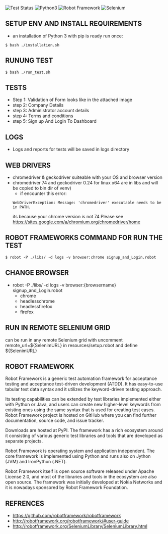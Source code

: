 ![Test Status](https://badges.herokuapp.com/browsers?googlechrome=74&firefox=66&versionDivider=true&labels=longName)
![Python3](https://img.shields.io/badge/Python-3-green.svg?style=plastic)
![Robot Framework](https://img.shields.io/badge/Robot%20Framework-3.1.1-green.svg?style=plastic)
![Selenium](https://img.shields.io/badge/Selenium-3.141-green.svg?style=plastic)


## SETUP ENV AND INSTALL REQUIREMENTS ##
- an installation of Python 3 with pip is ready run once:
```
$ bash ./installation.sh
```

## RUNUNG TEST ##
```
$ bash ./run_test.sh
```

## TESTS ##
- Step 1: Validation of Form looks like in the attached image
- step 2: Company Details
- step 3: Administrator account details
- step 4: Terms and conditions
- step 5: Sign up And Login To Dashboard

## LOGS ##
- Logs and reports for tests will be saved in logs directory

## WEB DRIVERS ##
- chromedriver & geckodriver suiteable with your OS and browser version
- chromedriver 74 and geckodriver 0.24 for linux x64 are in libs and will be copied to bin dir of venv)
  - if encounter this error:
  ```
  WebDriverException: Message: 'chromedriver' executable needs to be in PATH.
  ```
  its because your chrome version is not 74 Please see https://sites.google.com/a/chromium.org/chromedriver/home


## ROBOT FRAMEWORKS COMMAND FOR RUN THE TEST ##
```
$ robot -P ./libs/ -d logs -v browser:chrome signup_and_Login.robot
```

## CHANGE BROWSER ##
- robot -P ./libs/ -d logs -v browser:{browsername} signup_and_Login.robot
  - chrome
  - headlesschrome
  - headlessfirefox
  - firefox

## RUN IN REMOTE SELENIUM GRID ##
 can be run in any remote Selenium grid with uncomment  remote_url=${SelenimURL} in resources/setup.robot and define ${SelenimURL}

## ROBOT FRAMEWORK ##

Robot Framework is a generic test automation framework for acceptance testing and acceptance test-driven development (ATDD). It has easy-to-use tabular test data syntax and it utilizes the keyword-driven testing approach.

 Its testing capabilities can be extended by test libraries implemented either with Python or Java, and users can create new higher-level keywords from existing ones using the same syntax that is used for creating test cases.
Robot Framework project is hosted on GitHub where you can find further documentation, source code, and issue tracker.

 Downloads are hosted at PyPI. The framework has a rich ecosystem around it consisting of various generic test libraries and tools that are developed as separate projects.

Robot Framework is operating system and application independent. The core framework is implemented using Python and runs also on Jython (JVM) and IronPython (.NET).

Robot Framework itself is open source software released under Apache License 2.0, and most of the libraries and tools in the ecosystem are also open source. The framework was initially developed at Nokia Networks and it is nowadays sponsored by Robot Framework Foundation.  

## REFRENCES ##
-	https://github.com/robotframework/robotframework
- http://robotframework.org/robotframework/#user-guide
-	http://robotframework.org/SeleniumLibrary/SeleniumLibrary.html
